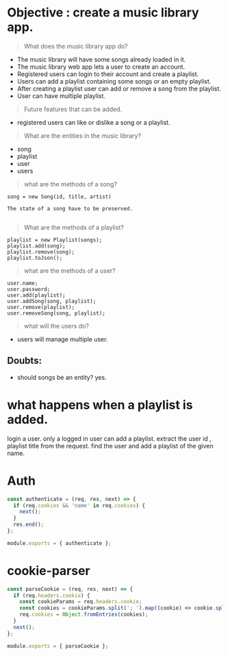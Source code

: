 # Objective : create a music library app.

> What does the music library app do?

- The music library will have some songs already loaded in it.
- The music library web app lets a user to create an account.
- Registered users can login to their account and create a playlist.
- Users can add a playlist containing some songs or an empty playlist.
- After creating a playlist user can add or remove a song from the playlist.
- User can have multiple playlist.

> Future features that can be added.

- registered users can like or dislike a song or a playlist.

> What are the entities in the music library?

- song
- playlist
- user
- users

> what are the methods of a song?

```
song = new Song(id, title, artist)

The state of a song have to be preserved.


```

> What are the methods of a playlist?

```
playlist = new Playlist(songs);
playlist.add(song);
playlist.remove(song);
playlist.toJson();
```

> what are the methods of a user?

```
user.name;
user.password;
user.add(playlist);
user.addSong(song, playlist);
user.remove(playlist);
user.removeSong(song, playlist);
```

> what will the users do?

- users will manage multiple user.

## Doubts:

- should songs be an entity?
  yes.

# what happens when a playlist is added.

login a user.
only a logged in user can add a playlist.
extract the user id , playlist title from the request.
find the user and add a playlist of the given name.

# Auth

```js
const authenticate = (req, res, next) => {
  if (req.cookies && 'name' in req.cookies) {
    next();
  }
  res.end();
};

module.exports = { authenticate };
```

# cookie-parser

```js
const parseCookie = (req, res, next) => {
  if (req.headers.cookie) {
    const cookieParams = req.headers.cookie;
    const cookies = cookieParams.split('; ').map((cookie) => cookie.split('='));
    req.cookies = Object.fromEntries(cookies);
  }
  next();
};

module.exports = { parseCookie };
```
